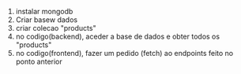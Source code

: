 1. instalar mongodb 
1. Criar basew dados
1. criar colecao "products"
1. no codigo(backend), aceder a base de dados e obter todos os "products"
1. no codigo(frontend), fazer um pedido (fetch) ao endpoints feito no ponto anterior

